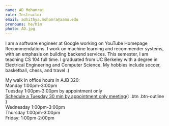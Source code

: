 ```yaml
---
name: AD Mohanraj
role: Instructor
email: adhithya.mohanra@aamu.edu
pronouns: he/him
photo: AD.jpg
---
```


I am a software engineer at Google working on YouTube Homepage Recommendations. I work on machine learning and recommender systems, with an emphasis on building backend services. This semester, I am teaching CS 104 full time. I graduated from UC Berkeley with a degree in Electrical Engineering and Computer Science. My hobbies include soccer, basketball, chess, and travel :)

My walk in office hours in AJB 320:\
Monday 1:00pm-3:00pm \
Tuesday 1:00pm-3:00pm by appointment only \
[Schedule a Tuesday 30 min by appointment only meeting](https://calendar.google.com/calendar/u/0/appointments/schedules/AcZssZ0TDURqQY4nEOdsvrEb7s4mgTYmROlWQadMJ1zXHQV8-R8BupK2VUP51bhGmKgEcjEp3NTdHSaL){: .btn .btn-outline }\
Wednesday 1:00pm-3:00pm \
Thursday 1:00pm-3:00pm \
Friday: 1:00pm-2:00pm
